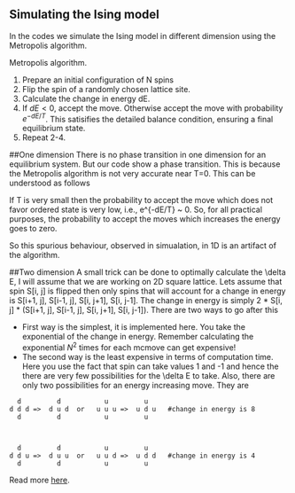 ## Simulating the Ising model

In the codes we simulate the Ising model in different dimension using the Metropolis algorithm.


Metropolis algorithm.

1. Prepare an initial  configuration of N spins
2. Flip the spin of a randomly chosen lattice site. 
3. Calculate the change in energy dE. 
4. If $dE < 0$, accept the move. Otherwise accept the move with probability $e^{-dE/T}$. This satisifies the detailed balance condition, ensuring a final equilibrium state. 
5. Repeat 2-4.

##One dimension
There is no phase transition in one dimension for an equilibrium system. But our code show a 
phase transition. This is because the Metropolis algorithm is not very accurate near T=0. This can be understood as follows

If T is very small then the probability to accept the move which does not favor ordered state is very low, i.e., e^{-dE/T} ~ 0. So, for all practical purposes, the probability to accept the moves which increases the energy goes to zero. 

So this spurious behaviour, observed in simualation, in 1D is an artifact of the algorithm.

##Two dimension
A small trick can be done to optimally calculate the \delta E, I will assume that we are working on 2D square lattice. Lets assume that spin S[i, j]  is flipped then only spins that will account for a change in energy is S[i+1, j], S[i-1, j], S[i, j+1], S[i, j-1]. The change in energy is simply 2 * S[i, j] * (S[i+1, j], S[i-1, j], S[i, j+1], S[i, j-1]). There are two ways to go after this
  
* First way is the simplest, it is implemented here. You take the exponential of the change in energy. Remember calculating the exponential $N^2$ times for each mcmove can get expensive!
* The second way is the least expensive in terms of computation time. Here you use the fact that spin can take values 1 and -1 and hence the there are very few possibilities for the \delta E to take. Also, there are only two possibilities for an energy increasing move. They are

```
  d         d           u         u    
d d d =>  d u d  or   u u u =>  u d u   #change in energy is 8
  d         d           u         u   



  d         d           u         u    
d d u =>  d u u  or   u u d =>  u d d   #change in energy is 4
  d         d           u         u 
```

Read more [here](http://rajeshrinet.github.io/blog/2014/ising-model/).

